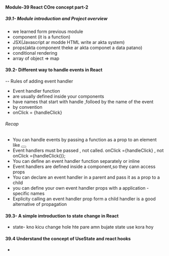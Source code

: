 #### Module-39 React COre concept part-2

 ##### 39.1- Module introduction and Project overview
 - we learned form previous module
  - component (it is a function)
  - JSX(Javascript ar modde HTML write ar akta system)
  - props(akta component theke ar akta componet a data patano)
  - conditional rendering
  - array of object => map

  #### 39.2- Different way to handle events in React
  -- Rules of adding event handler
  - Event handler function
  - are usually defined inside your components
  - have names that start with handle ,folloed by the name of the event
  - by convention
  - onClick = {handleClick}
  ###### Recap
  - You can handle events by passing a function as a prop to an element like <button>
  - Event handlers must be passed , not called. onClick ={handleClick} , not onClick ={handleClick()};
  - You can define an event handler function separately or inline
  - Event handlers are defined inside a component,so they cann access props
  - You can declare an event handler in a parent and pass it as a prop to a child
  - you can define your own event handler props with a application -specific names
  - Explicity calling an event handler prop form a child handler is a good alternative of propagation

#### 39.3- A simple imtroduction to state change in React
- state- kno kicu change hole hte pare amn bujate state use kora hoy

#### 39.4 Understand the concept of UseState and react hooks
- 
